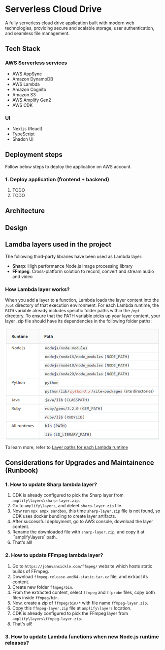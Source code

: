 # Serverless Cloud Drive

A fully serverless cloud drive application built with modern web technologies, providing secure and scalable storage, user authentication, and seamless file management.

## Tech Stack

### AWS Serverless services

- AWS AppSync
- Amazon DynamoDB
- AWS Lambda
- Amazon Cognito
- Amazon S3
- AWS Amplify Gen2
- AWS CDK

### UI

- Next.js (React)
- TypeScript
- Shadcn UI

## Deployment steps

Follow below steps to deploy the application on AWS account.

### 1. Deploy application (frontend + backend)

1. TODO
2. TODO

## Architecture

## Design

## Lamdba layers used in the project

The following third-party libraries have been used as Lambda layer:

- **Sharp**: High performance Node.js image processing library
- **FFmpeg**: Cross-platform solution to record, convert and stream audio and video

### How Lambda layer works?

When you add a layer to a function, Lambda loads the layer content into the `/opt` directory of that execution environment. For each Lambda runtime, the `PATH` variable already includes specific folder paths within the `/opt` directory. To ensure that the PATH variable picks up your layer content, your layer .zip file should have its dependencies in the following folder paths:

![image](./docs/images/lambda-layer-paths.png)

To learn more, refer to [Layer paths for each Lambda runtime](https://docs.aws.amazon.com/lambda/latest/dg/packaging-layers.html#packaging-layers-paths)

## Considerations for Upgrades and Maintainence (Runbook)

### 1. How to update Sharp lambda layer?

1. CDK is already configured to pick the Sharp layer from `amplify\layers\sharp-layer.zip`.
2. Go to `amplify\layers`, and deleet `sharp-layer.zip` file.
3. Now run `npx ampx sandbox`, this time `sharp-layer.zip` file is not found, so CDK uses docker bundling to create layer artifacts.
4. After successful deployment, go to AWS console, download the layer content.
5. Rename the downloaded file with `sharp-layer.zip`, and copy it at ``amplify\layers` path.
6. That's all!

### 2. How to update FFmpeg lambda layer?

1. Go to `https://johnvansickle.com/ffmpeg/` website which hosts static builds of FFmpeg.
2. Download `ffmpeg-release-amd64-static.tar.xz` file, and extract its content.
3. Create new folder `ffmpeg/bin`.
4. From the extracted content, select `ffmpeg` and `ffprobe` files, copy both files inside `ffmpeg/bin`.
5. Now, create a zip of `ffmpeg/bin/*` with file name `ffmpeg-layer.zip`.
6. Copy this `ffmpeg-layer.zip` file at `amplify\layers` location.
7. CDK is already configured to pick the FFmpeg layer from `amplify\layers\ffmpeg-layer.zip`.
8. That's all!

### 3. How to update Lambda functions when new Node.js runtime releases?
